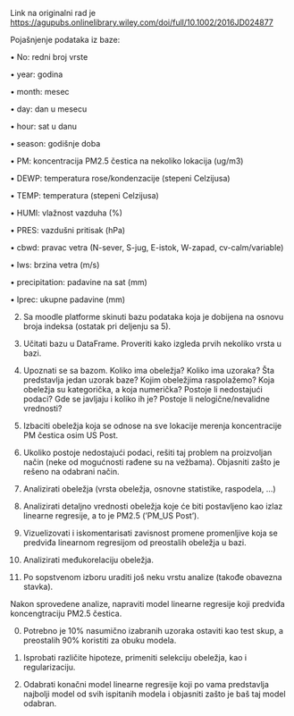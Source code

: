 Link na originalni rad je https://agupubs.onlinelibrary.wiley.com/doi/full/10.1002/2016JD024877

Pojašnjenje podataka iz baze:

•	No: redni broj vrste

•	year: godina

•	month: mesec

•	day: dan u mesecu

•	hour: sat u danu

•	season: godišnje doba

•	PM: koncentracija PM2.5 čestica na nekoliko lokacija (ug/m3)

•	DEWP: temperatura rose/kondenzacije (stepeni Celzijusa)

•	TEMP: temperatura (stepeni Celzijusa)

•	HUMI: vlažnost vazduha (%)

•	PRES: vazdušni pritisak (hPa)

•	cbwd: pravac vetra (N-sever, S-jug, E-istok, W-zapad, cv-calm/variable)

•	Iws: brzina vetra (m/s)

•	precipitation: padavine na sat (mm)

•	Iprec: ukupne padavine (mm)

2.	Sa moodle platforme skinuti bazu podataka koja je dobijena na osnovu broja indeksa (ostatak pri deljenju sa 5).

3.	Učitati bazu u DataFrame. Proveriti kako izgleda prvih nekoliko vrsta u bazi.

4.	Upoznati se sa bazom. Koliko ima obeležja? Koliko ima uzoraka? Šta predstavlja jedan uzorak baze? Kojim obeležjima raspolažemo? Koja obeležja su kategorička, a koja numerička? Postoje li nedostajući podaci? Gde se javljaju i koliko ih je? Postoje li nelogične/nevalidne vrednosti?
5.	Izbaciti obeležja koja se odnose na sve lokacije merenja koncentracije PM čestica osim US Post.

6.	Ukoliko postoje nedostajući podaci, rešiti taj problem na proizvoljan način (neke od mogućnosti rađene su na vežbama). Objasniti zašto je rešeno na odabrani način.
7.	Analizirati obeležja (vrsta obeležja, osnovne statistike, raspodela, …)

8.	Analizirati detaljno vrednosti obeležja koje će biti postavljeno kao izlaz linearne regresije, a to je PM2.5 (’PM_US Post’).

9.	Vizuelizovati i iskomentarisati zavisnost promene promenljive koja se predviđa linearnom regresijom od preostalih obeležja u bazi.
10.	Analizirati međukorelaciju obeležja.

11.	Po sopstvenom izboru uraditi još neku vrstu analize (takođe obavezna stavka).

Nakon sprovedene analize, napraviti model linearne regresije koji predviđa koncengtraciju PM2.5 čestica.


0.	Potrebno je 10% nasumično izabranih uzoraka ostaviti kao test skup, a preostalih 90% koristiti za obuku modela.

1.	Isprobati različite hipoteze, primeniti selekciju obeležja, kao i regularizaciju.

2.	Odabrati konačni model linearne regresije koji po vama predstavlja najbolji model od svih ispitanih modela i objasniti zašto je baš taj model odabran.
